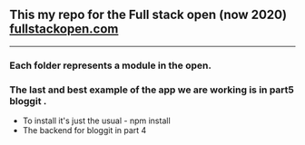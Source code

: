 ## This my repo for the Full stack open (now 2020) [fullstackopen.com](https://fullstackopen.com/en)

---

### Each folder represents a module in the open.


### The last and best example of the app we are working is in part5 **bloggit** .


-   To install it's just the usual - npm install
-   The backend for bloggit in part 4
